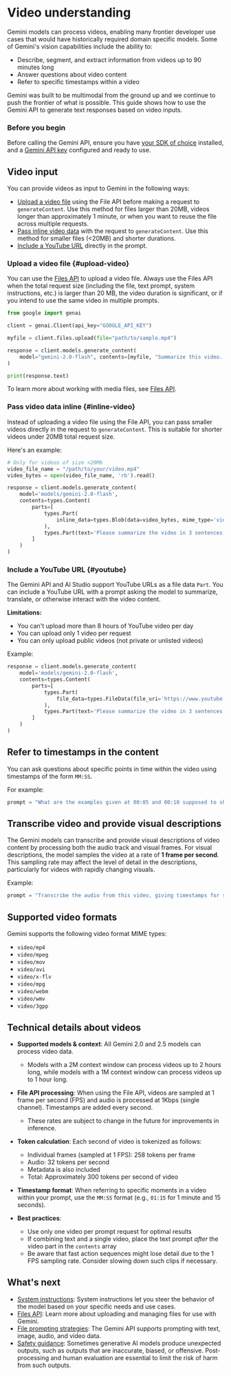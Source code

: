 # Video understanding

Gemini models can process videos, enabling many frontier developer use cases that would have historically required domain specific models. Some of Gemini's vision capabilities include the ability to:

- Describe, segment, and extract information from videos up to 90 minutes long
- Answer questions about video content  
- Refer to specific timestamps within a video

Gemini was built to be multimodal from the ground up and we continue to push the frontier of what is possible. This guide shows how to use the Gemini API to generate text responses based on video inputs.

### Before you begin

Before calling the Gemini API, ensure you have [your SDK of choice](https://ai.google.dev/gemini-api/docs/downloads) installed, and a [Gemini API key](https://ai.google.dev/gemini-api/docs/api-key) configured and ready to use.

## Video input

You can provide videos as input to Gemini in the following ways:

- [Upload a video file](#upload-video) using the File API before making a request to `generateContent`. Use this method for files larger than 20MB, videos longer than approximately 1 minute, or when you want to reuse the file across multiple requests.
- [Pass inline video data](#inline-video) with the request to `generateContent`. Use this method for smaller files (<20MB) and shorter durations.
- [Include a YouTube URL](#youtube) directly in the prompt.

### Upload a video file {#upload-video}

You can use the [Files API](https://ai.google.dev/gemini-api/docs/files) to upload a video file. Always use the Files API when the total request size (including the file, text prompt, system instructions, etc.) is larger than 20 MB, the video duration is significant, or if you intend to use the same video in multiple prompts.

```python
from google import genai

client = genai.Client(api_key="GOOGLE_API_KEY")

myfile = client.files.upload(file="path/to/sample.mp4")

response = client.models.generate_content(
    model="gemini-2.0-flash", contents=[myfile, "Summarize this video. Then create a quiz with an answer key based on the information in this video."]
)

print(response.text)
```

To learn more about working with media files, see [Files API](https://ai.google.dev/gemini-api/docs/files).

### Pass video data inline {#inline-video}

Instead of uploading a video file using the File API, you can pass smaller videos directly in the request to `generateContent`. This is suitable for shorter videos under 20MB total request size.

Here's an example:

```python
# Only for videos of size <20Mb
video_file_name = "/path/to/your/video.mp4"
video_bytes = open(video_file_name, 'rb').read()

response = client.models.generate_content(
    model='models/gemini-2.0-flash',
    contents=types.Content(
        parts=[
            types.Part(
                inline_data=types.Blob(data=video_bytes, mime_type='video/mp4')
            ),
            types.Part(text='Please summarize the video in 3 sentences.')
        ]
    )
)
```

### Include a YouTube URL {#youtube}

The Gemini API and AI Studio support YouTube URLs as a file data `Part`. You can include a YouTube URL with a prompt asking the model to summarize, translate, or otherwise interact with the video content.

**Limitations:**

- You can't upload more than 8 hours of YouTube video per day
- You can upload only 1 video per request
- You can only upload public videos (not private or unlisted videos)

Example:

```python
response = client.models.generate_content(
    model='models/gemini-2.0-flash',
    contents=types.Content(
        parts=[
            types.Part(
                file_data=types.FileData(file_uri='https://www.youtube.com/watch?v=9hE5-98ZeCg')
            ),
            types.Part(text='Please summarize the video in 3 sentences.')
        ]
    )
)
```

## Refer to timestamps in the content

You can ask questions about specific points in time within the video using timestamps of the form `MM:SS`.

For example:
```python
prompt = "What are the examples given at 00:05 and 00:10 supposed to show us?"
```

## Transcribe video and provide visual descriptions

The Gemini models can transcribe and provide visual descriptions of video content by processing both the audio track and visual frames. For visual descriptions, the model samples the video at a rate of **1 frame per second**. This sampling rate may affect the level of detail in the descriptions, particularly for videos with rapidly changing visuals.

Example:
```python
prompt = "Transcribe the audio from this video, giving timestamps for salient events in the video. Also provide visual descriptions."
```

## Supported video formats

Gemini supports the following video format MIME types:

- `video/mp4`
- `video/mpeg`  
- `video/mov`
- `video/avi`
- `video/x-flv`
- `video/mpg`
- `video/webm`
- `video/wmv`
- `video/3gpp`

## Technical details about videos

- **Supported models & context**: All Gemini 2.0 and 2.5 models can process video data.
  - Models with a 2M context window can process videos up to 2 hours long, while models with a 1M context window can process videos up to 1 hour long.

- **File API processing**: When using the File API, videos are sampled at 1 frame per second (FPS) and audio is processed at 1Kbps (single channel). Timestamps are added every second.
  - These rates are subject to change in the future for improvements in inference.

- **Token calculation**: Each second of video is tokenized as follows:
  - Individual frames (sampled at 1 FPS): 258 tokens per frame
  - Audio: 32 tokens per second  
  - Metadata is also included
  - Total: Approximately 300 tokens per second of video

- **Timestamp format**: When referring to specific moments in a video within your prompt, use the `MM:SS` format (e.g., `01:15` for 1 minute and 15 seconds).

- **Best practices**:
  - Use only one video per prompt request for optimal results
  - If combining text and a single video, place the text prompt _after_ the video part in the `contents` array
  - Be aware that fast action sequences might lose detail due to the 1 FPS sampling rate. Consider slowing down such clips if necessary.

## What's next

- [System instructions](https://ai.google.dev/gemini-api/docs/system-instructions): System instructions let you steer the behavior of the model based on your specific needs and use cases.
- [Files API](https://ai.google.dev/gemini-api/docs/files): Learn more about uploading and managing files for use with Gemini.
- [File prompting strategies](https://ai.google.dev/gemini-api/docs/file-prompting-strategies): The Gemini API supports prompting with text, image, audio, and video data.
- [Safety guidance](https://ai.google.dev/gemini-api/docs/safety-guidance): Sometimes generative AI models produce unexpected outputs, such as outputs that are inaccurate, biased, or offensive. Post-processing and human evaluation are essential to limit the risk of harm from such outputs.